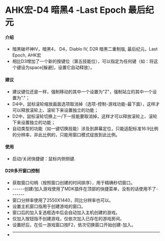 # AHK宏-D4 暗黑4 -Last Epoch 最后纪元

#### 介绍
* 暗黑破坏神IV，暗黑4， D4，Diablo IV, D2R 暗黑二重制版, 最后纪元，Last Epoch,  AHK宏
* 相比D3增加了一个新的按键位（第五技能位），可以指定为任何键（如：将这个键设为space[躲避]，设置它自动释放）。

#### 建议

* 建议键位还是一样，强制移动的其中一个设置为"Z"，强制站立的其中一个设置为"."；
* D4中，鼠标滚轮缩放画面选项取消掉（选项-控制-游戏功能-最下面），这样才可以释放滚轮上、滚轮下来设置独立的功能；
* D2中，鼠标滚轮切换上一/下一技能要取消掉，这样才可以释放滚轮上、滚轮下来设置独立的功能；
* 自动类型的功能（如一键切换技能）涉及到屏幕定位，只能适配标准16:9比例的分辨率，非此比例的，只能用窗口模式绽放到此比例。

#### 使用

* 启动/关闭快捷键：鼠标内侧侧键.

#### D2R多开窗口控制

* 获取窗口句柄（按照窗口创建的时间排序），用于精确秒切窗口。
* ------创建/加入游戏使用了MDK插件在顶部的快捷菜单，没有的话使用不了-------
* 窗口分辨率使用了2550X1440，同比分辨率也可以。
* 设置主机窗口指用于创建游戏的窗口。
* 窗口后的加入复选框选中后会自动加入主机创建的游戏。
* 仅加入按钮指不创建游戏，仅依次加入已存在的游戏房间。
* 设置好后，在任一游戏窗口按F2，依次切换窗口开始创建-加入。
* ----------------------------------------------------------------